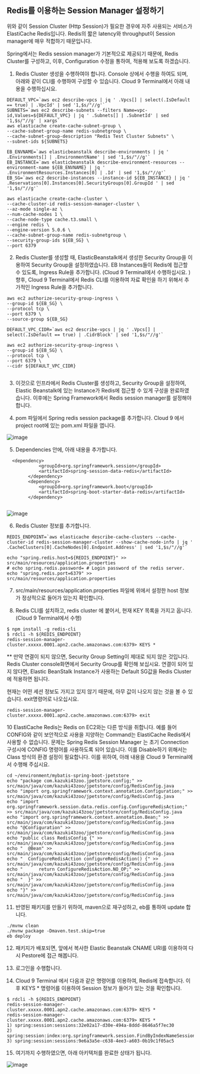 ## Redis를 이용하는 Session Manager 설정하기

위와 같이 Session Cluster (Http Session)가 필요한 경우에 자주 사용되는 서비스가 ElastiCache Redis입니다. Redis의 짧은 latency와 throughput이 Session manager에 매우 적합하기 때문입니다. 

Spring에서는 Redis session manager가 기본적으로 제공되기 때문에, Redis Cluster를 구성하고, 이후, Configuration 수정을 통하여, 적용해 보도록 하겠습니다. 

1. Redis Cluster 생성을 수행하여야 합니다. Console 상에서 수행을 하여도 되며, 아래와 같이 CLI를 수행하여 구성할 수 있습니다. 
 Cloud 9 Terminal에서 아래 내용을 수행하십시요. 
 
```
DEFAULT_VPC=`aws ec2 describe-vpcs | jq ' .Vpcs[] | select(.IsDefault == true) | .VpcId' | sed '1,$s/"//g'`
SUBNETS=`aws ec2 describe-subnets --filters Name=vpc-id,Values=${DEFAULT_VPC} | jq ' .Subnets[] | .SubnetId' | sed '1,$s/"//g' | xargs`
aws elasticache create-cache-subnet-group \
--cache-subnet-group-name redis-subnetgroup \
--cache-subnet-group-description "Redis Test Cluster Subnets" \
--subnet-ids ${SUBNETS}

EB_ENVNAME=`aws elasticbeanstalk describe-environments | jq ' .Environments[] | .EnvironmentName' | sed '1,$s/"//g'`
EB_INSTANCE=`aws elasticbeanstalk describe-environment-resources --environment-name ${EB_ENVNAME} | jq ' .EnvironmentResources.Instances[0] | .Id' | sed '1,$s/"//g'`
EB_SG=`aws ec2 describe-instances --instance-id ${EB_INSTANCE} | jq ' .Reservations[0].Instances[0].SecurityGroups[0].GroupId ' | sed '1,$s/"//g'`

aws elasticache create-cache-cluster \
--cache-cluster-id redis-session-manager-cluster \
--az-mode single-az \
--num-cache-nodes 1 \
--cache-node-type cache.t3.small \
--engine redis \
--engine-version 5.0.6 \
--cache-subnet-group-name redis-subnetgroup \
--security-group-ids ${EB_SG} \
--port 6379
```

2. Redis Cluster를 생성할 때, ElasticBeanstalk에서 생성한 Security Group을 이용하여 Security Group을 설정하였습니다. EB Instances들이 Redis에 접근할 수 있도록, Ingress Rule을 추가합니다. (Cloud 9 Terminal에서 수행하십시요. ) 향후, Cloud 9 Terminal에서 Redis CLI를 이용하여 자료 확인을 하기 위해서 추가적인 Ingress Rule을 추가합니다. 

```
aws ec2 authorize-security-group-ingress \
--group-id ${EB_SG} \
--protocol tcp \
--port 6379 \
--source-group ${EB_SG}

DEFAULT_VPC_CIDR=`aws ec2 describe-vpcs | jq ' .Vpcs[] | select(.IsDefault == true) | .CidrBlock' | sed '1,$s/"//g'`

aws ec2 authorize-security-group-ingress \
--group-id ${EB_SG} \
--protocol tcp \
--port 6379 \
--cidr ${DEFAULT_VPC_CIDR}


```

3. 이것으로 인프라에서 Redis Cluster를 생성하고, Security Group을 설정하여, Elastic Beanstalk에 있는 Instance가 Redis에 접근할 수 있게 구성을 완료하였습니다. 이후에는 Spring Framework에서 Redis session manager를 설정해야 합니다. 

4. pom 파일에서 Spring redis session package를 추가합니다. Cloud 9 에서 project root에 있는 pom.xml 파일을 엽니다. 

![image](https://user-images.githubusercontent.com/9047122/85365998-6b027600-b561-11ea-816d-02f1b24c9e4b.png)

5. Dependencies 안에, 아래 내용을 추가합니다. 

```
  <dependency>
			<groupId>org.springframework.session</groupId>
			<artifactId>spring-session-data-redis</artifactId>
		</dependency>
		<dependency>
			<groupId>org.springframework.boot</groupId>
			<artifactId>spring-boot-starter-data-redis</artifactId>
		</dependency>
  
```

![image](https://user-images.githubusercontent.com/9047122/85366344-20352e00-b562-11ea-834a-1e73ebbe5230.png)

6. Redis Cluster 정보를 추가합니다. 

```
REDIS_ENDPOINT=`aws elasticache describe-cache-clusters --cache-cluster-id redis-session-manager-cluster --show-cache-node-info | jq ' .CacheClusters[0].CacheNodes[0].Endpoint.Address' | sed '1,$s/"//g'`

echo "spring.redis.host=${REDIS_ENDPOINT}" >> src/main/resources/application.properties
# echo spring.redis.password= # Login password of the redis server.
echo "spring.redis.port=6379" >> src/main/resources/application.properties

```

7. src/main/resources/application.properties 파일에 위에서 설정한 host 정보가 정상적으로 들어가 있는지 확인합니다. 

8. Redis CLI를 설치하고, redis cluster 에 붙어서, 현재 KEY 목록을 가지고 옵니다. (Cloud 9 Terminal에서 수행)

```
$ npm install -g redis-cli
$ rdcli -h ${REDIS_ENDPOINT}
redis-session-manager-cluster.xxxxx.0001.apn2.cache.amazonaws.com:6379> KEYS *

```

** 만약 연결이 되지 않으면, Security Group Setting이 제대로 되지 않은 것입니다. Redis Cluster console화면에서 Security Group를 확인해 보십시요. 연결이 되어 있지 않다면, Elastic BeanStalk Instance가 사용하는 Default SG값을 Redis Cluster에 적용하면 됩니다. 

현재는 어떤 세션 정보도 가지고 있지 않기 때문에, 아무 값이 나오지 않는 것을 볼 수 있습니다. exit명령어로 나오십시요. 

```
redis-session-manager-cluster.xxxxx.0001.apn2.cache.amazonaws.com:6379> exit
```

10 ElastiCache Redis는 Redis on EC2와는 다른 방식을 취합니다. 예를 들어 CONFIG와 같이 보안적으로 사용을 지양하는 Command는 ElastiCache Redis에서 사용할 수 없습니다. 문제는 Spring Redis Session Manager 는 초기 Connection 구성시에 CONFIG 명령어를 사용하도록 되어 있습니다. 이를 Disable하기 위해서는 Class 방식의 환경 설정이 필요합니다. 이를 위하여, 아래 내용을 Cloud 9 Terminal에서 수행해 주십시요. 

```
cd ~/environment/mybatis-spring-boot-jpetstore
echo "package com.kazuki43zoo.jpetstore.config;" >> src/main/java/com/kazuki43zoo/jpetstore/config/RedisConfig.java
echo "import org.springframework.context.annotation.Configuration;" >> src/main/java/com/kazuki43zoo/jpetstore/config/RedisConfig.java
echo "import org.springframework.session.data.redis.config.ConfigureRedisAction;" >> src/main/java/com/kazuki43zoo/jpetstore/config/RedisConfig.java
echo "import org.springframework.context.annotation.Bean;" >> src/main/java/com/kazuki43zoo/jpetstore/config/RedisConfig.java
echo "@Configuration" >> src/main/java/com/kazuki43zoo/jpetstore/config/RedisConfig.java
echo "public class RedisConfig {" >> src/main/java/com/kazuki43zoo/jpetstore/config/RedisConfig.java
echo "	@Bean" >> src/main/java/com/kazuki43zoo/jpetstore/config/RedisConfig.java
echo "	ConfigureRedisAction configureRedisAction() {" >> src/main/java/com/kazuki43zoo/jpetstore/config/RedisConfig.java
echo "		return ConfigureRedisAction.NO_OP;" >> src/main/java/com/kazuki43zoo/jpetstore/config/RedisConfig.java
echo "	}" >> src/main/java/com/kazuki43zoo/jpetstore/config/RedisConfig.java
echo "}" >> src/main/java/com/kazuki43zoo/jpetstore/config/RedisConfig.java

```

11. 반영된 패키지를 만들기 위하여, maven으로 재구성하고, eb를 통하여 update 합니다. 

```
./mvnw clean 
./mvnw package -Dmaven.test.skip=true
eb deploy

```

12. 패키지가 배포되면, 앞에서 복사한 Elastic Beanstalk CNAME URI를 이용하여 다시 Pestore에 접근 해봅니다. 

13. 로그인을 수행합니다. 

14. Cloud 9 Terminal 에서 다음과 같은 명령어를 이용하여, Redis에 접속합니다. 이후 KEYS * 명령어를 이용하여 Session 정보가 들어가 있는 것을 확인합니다. 

```
$ rdcli -h ${REDIS_ENDPOINT}
redis-session-manager-cluster.xxxxx.0001.apn2.cache.amazonaws.com:6379> KEYS *
redis-session-manager-cluster.xxxxx.0001.apn2.cache.amazonaws.com:6379> KEYS *
1) spring:session:sessions:32e02a17-d30e-494a-8ddd-8646a5f7ec30
2) spring:session:index:org.springframework.session.FindByIndexNameSessionRepository.PRINCIPAL_NAME_INDEX_NAME:honggildong
3) spring:session:sessions:9e6a3a5e-c638-4ee3-a603-0b19c1f05ac5

```

15. 여기까지 수행하였으면, 아래 아키텍처를 완료한 상태가 됩니다. 

![image](https://user-images.githubusercontent.com/9047122/85513558-18df5480-b636-11ea-8878-83e56e4a3787.png)


